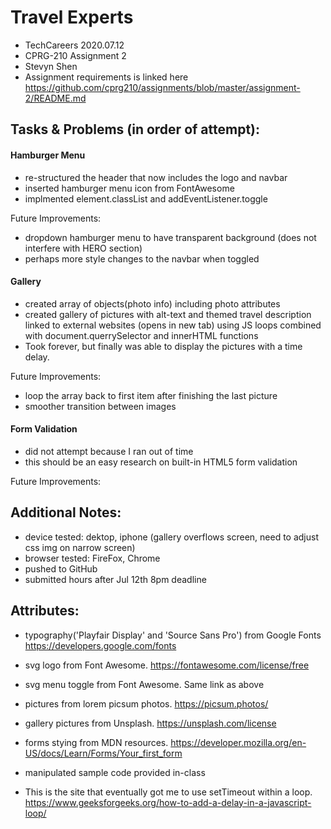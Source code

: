 # Travel Experts 
- TechCareers 2020.07.12
- CPRG-210 Assignment 2
- Stevyn Shen
- Assignment requirements is linked here https://github.com/cprg210/assignments/blob/master/assignment-2/README.md


## Tasks & Problems (in order of attempt):

#### Hamburger Menu
- re-structured the header that now includes the logo and navbar
- inserted hamburger menu icon from FontAwesome
- implmented element.classList and addEventListener.toggle 

Future Improvements:
- dropdown hamburger menu to have transparent background (does not interfere with HERO section)
- perhaps more style changes to the navbar when toggled

#### Gallery
- created array of objects(photo info) including photo attributes
- created gallery of pictures with alt-text and themed travel description linked to external websites (opens in new tab) using JS loops combined with document.querrySelector and innerHTML functions
- Took forever, but finally was able to display the pictures with a time delay.

Future Improvements:
- loop the array back to first item after finishing the last picture
- smoother transition between images



#### Form Validation
- did not attempt because I ran out of time
- this should be an easy research on built-in HTML5 form validation


Future Improvements:


## Additional Notes:
- device tested: dektop, iphone (gallery overflows screen, need to adjust css img on narrow screen)
- browser tested: FireFox, Chrome
- pushed to GitHub
- submitted hours after Jul 12th 8pm deadline


## Attributes: 
- typography('Playfair Display' and 'Source Sans Pro') from Google Fonts https://developers.google.com/fonts
- svg logo from Font Awesome. https://fontawesome.com/license/free
- svg menu toggle from Font Awesome. Same link as above
- pictures from lorem picsum photos. https://picsum.photos/
- gallery pictures from Unsplash. https://unsplash.com/license
- forms stying from MDN resources. https://developer.mozilla.org/en-US/docs/Learn/Forms/Your_first_form
- manipulated sample code provided in-class

- This is the site that eventually got me to use setTimeout within a loop. https://www.geeksforgeeks.org/how-to-add-a-delay-in-a-javascript-loop/






